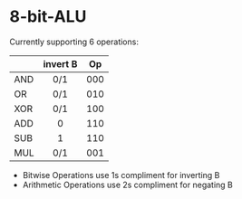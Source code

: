 # 8-bit-ALU

Currently supporting 6 operations:

|     | invert  B |  Op |
|-----|:---------:|:---:|
| AND | 0/1       | 000 |
| OR  | 0/1       | 010 |
| XOR | 0/1       | 100 |
| ADD | 0         | 110 |
| SUB | 1         | 110 |
| MUL | 0/1       | 001 |

* Bitwise Operations use 1s compliment for inverting B
* Arithmetic Operations use 2s compliment for negating B
